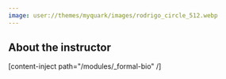 ```yaml
---
image: user://themes/myquark/images/rodrigo_circle_512.webp
---
```


## About the instructor

[content-inject path="/modules/_formal-bio" /]
